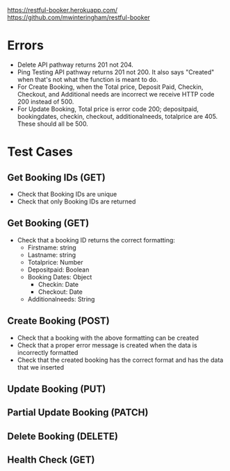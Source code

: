 https://restful-booker.herokuapp.com/
https://github.com/mwinteringham/restful-booker

# Errors

* Delete API pathway returns 201 not 204. 
* Ping Testing API pathway returns 201 not 200. It also says "Created" when that's not what the function is meant to do. 
* For Create Booking, when the Total price, Deposit Paid, Checkin, Checkout, and Additional needs are incorrect we receive HTTP code 200 instead of 500. 
* For Update Booking, Total price is error code 200; depositpaid, bookingdates, checkin, checkout, additionalneeds, totalprice are 405. These should all be 500.

# Test Cases

## Get Booking IDs (GET)

* Check that Booking IDs are unique
* Check that only Booking IDs are returned

## Get Booking (GET)

* Check that a booking ID returns the correct formatting:
    * Firstname: string
    * Lastname: string
    * Totalprice: Number
    * Depositpaid: Boolean
    * Booking Dates: Object
        * Checkin: Date
        * Checkout: Date
    * Additionalneeds: String

## Create Booking (POST)

* Check that a booking with the above formatting can be created
* Check that a proper error message is created when the data is incorrectly formatted
* Check that the created booking has the correct format and has the data that we inserted

## Update Booking (PUT)

## Partial Update Booking (PATCH)

## Delete Booking (DELETE)

## Health Check (GET)